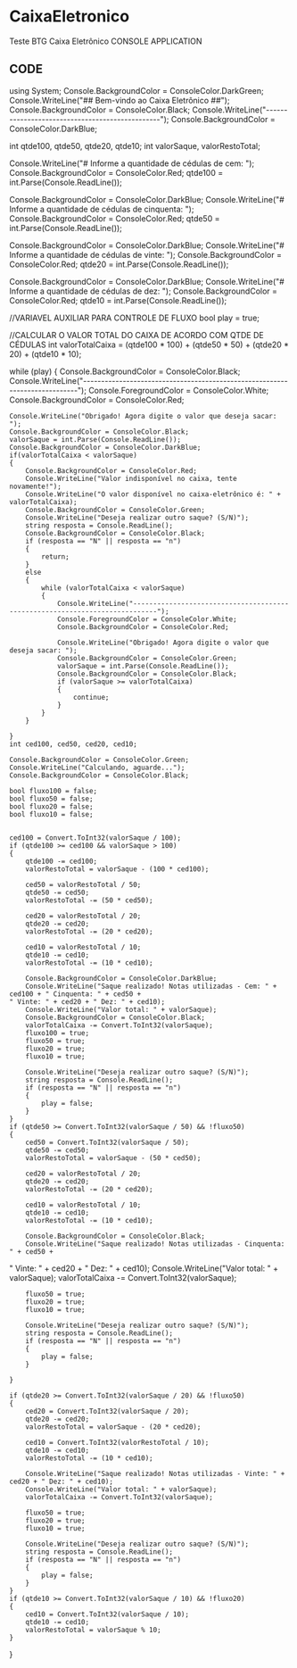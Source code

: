 # CaixaEletronico
Teste BTG Caixa Eletrônico CONSOLE APPLICATION



## CODE
using System;
Console.BackgroundColor = ConsoleColor.DarkGreen;
Console.WriteLine("##  Bem-vindo ao Caixa Eletrônico  ##");
Console.BackgroundColor = ConsoleColor.Black;
Console.WriteLine("------------------------------------------------");
Console.BackgroundColor = ConsoleColor.DarkBlue;

int qtde100, qtde50, qtde20, qtde10;
int valorSaque, valorRestoTotal;

Console.WriteLine("# Informe a quantidade de cédulas de cem: ");
Console.BackgroundColor = ConsoleColor.Red;
qtde100 = int.Parse(Console.ReadLine());

Console.BackgroundColor = ConsoleColor.DarkBlue;
Console.WriteLine("# Informe a quantidade de cédulas de cinquenta: ");
Console.BackgroundColor = ConsoleColor.Red;
qtde50 = int.Parse(Console.ReadLine());

Console.BackgroundColor = ConsoleColor.DarkBlue;
Console.WriteLine("# Informe a quantidade de cédulas de vinte: ");
Console.BackgroundColor = ConsoleColor.Red;
qtde20 = int.Parse(Console.ReadLine());

Console.BackgroundColor = ConsoleColor.DarkBlue;
Console.WriteLine("# Informe a quantidade de cédulas de dez: ");
Console.BackgroundColor = ConsoleColor.Red;
qtde10 = int.Parse(Console.ReadLine());

//VARIAVEL AUXILIAR PARA CONTROLE DE FLUXO
bool play = true;

//CALCULAR O VALOR TOTAL DO CAIXA DE ACORDO COM QTDE DE CÉDULAS
int valorTotalCaixa = (qtde100 * 100) + (qtde50 * 50) + (qtde20 * 20) + (qtde10 * 10);

while (play) {
    Console.BackgroundColor = ConsoleColor.Black;
    Console.WriteLine("----------------------------------------------------------------------------");
    Console.ForegroundColor = ConsoleColor.White;
    Console.BackgroundColor = ConsoleColor.Red;
    
    Console.WriteLine("Obrigado! Agora digite o valor que deseja sacar: ");
    Console.BackgroundColor = ConsoleColor.Black;
    valorSaque = int.Parse(Console.ReadLine());
    Console.BackgroundColor = ConsoleColor.DarkBlue;
    if(valorTotalCaixa < valorSaque)
    {
        Console.BackgroundColor = ConsoleColor.Red;
        Console.WriteLine("Valor indisponível no caixa, tente novamente!");
        Console.WriteLine("O valor disponível no caixa-eletrônico é: " + valorTotalCaixa);
        Console.BackgroundColor = ConsoleColor.Green;
        Console.WriteLine("Deseja realizar outro saque? (S/N)");
        string resposta = Console.ReadLine();
        Console.BackgroundColor = ConsoleColor.Black;
        if (resposta == "N" || resposta == "n")
        {
            return;
        }
        else
        {
            while (valorTotalCaixa < valorSaque)
            {
                Console.WriteLine("----------------------------------------------------------------------------");
                Console.ForegroundColor = ConsoleColor.White;
                Console.BackgroundColor = ConsoleColor.Red;
                
                Console.WriteLine("Obrigado! Agora digite o valor que deseja sacar: ");
                Console.BackgroundColor = ConsoleColor.Green;
                valorSaque = int.Parse(Console.ReadLine());
                Console.BackgroundColor = ConsoleColor.Black;
                if (valorSaque >= valorTotalCaixa)
                {
                    continue;
                }
            }
        }
        
    }
    int ced100, ced50, ced20, ced10;
    
    Console.BackgroundColor = ConsoleColor.Green;
    Console.WriteLine("Calculando, aguarde...");
    Console.BackgroundColor = ConsoleColor.Black;

    bool fluxo100 = false;
    bool fluxo50 = false;
    bool fluxo20 = false;
    bool fluxo10 = false;
    
  
    ced100 = Convert.ToInt32(valorSaque / 100);
    if (qtde100 >= ced100 && valorSaque > 100)
    {  
        qtde100 -= ced100;
        valorRestoTotal = valorSaque - (100 * ced100);
    
        ced50 = valorRestoTotal / 50;
        qtde50 -= ced50;
        valorRestoTotal -= (50 * ced50);
    
        ced20 = valorRestoTotal / 20;
        qtde20 -= ced20;
        valorRestoTotal -= (20 * ced20);
    
        ced10 = valorRestoTotal / 10;
        qtde10 -= ced10;
        valorRestoTotal -= (10 * ced10);

        Console.BackgroundColor = ConsoleColor.DarkBlue;
        Console.WriteLine("Saque realizado! Notas utilizadas - Cem: " + ced100 + " Cinquenta: " + ced50 +
    " Vinte: " + ced20 + " Dez: " + ced10);
        Console.WriteLine("Valor total: " + valorSaque);
        Console.BackgroundColor = ConsoleColor.Black;
        valorTotalCaixa -= Convert.ToInt32(valorSaque);
        fluxo100 = true;
        fluxo50 = true;
        fluxo20 = true;
        fluxo10 = true;

        Console.WriteLine("Deseja realizar outro saque? (S/N)");
        string resposta = Console.ReadLine();
        if (resposta == "N" || resposta == "n")
        {
            play = false;
        } 
    }
    if (qtde50 >= Convert.ToInt32(valorSaque / 50) && !fluxo50) 
    { 
        ced50 = Convert.ToInt32(valorSaque / 50);
        qtde50 -= ced50;
        valorRestoTotal = valorSaque - (50 * ced50);
    
        ced20 = valorRestoTotal / 20;
        qtde20 -= ced20;
        valorRestoTotal -= (20 * ced20);

        ced10 = valorRestoTotal / 10;
        qtde10 -= ced10;
        valorRestoTotal -= (10 * ced10);

        Console.BackgroundColor = ConsoleColor.Black;
        Console.WriteLine("Saque realizado! Notas utilizadas - Cinquenta: " + ced50 +
   " Vinte: " + ced20 + " Dez: " + ced10);
        Console.WriteLine("Valor total: " + valorSaque);
        valorTotalCaixa -= Convert.ToInt32(valorSaque);

        fluxo50 = true;
        fluxo20 = true;
        fluxo10 = true;

        Console.WriteLine("Deseja realizar outro saque? (S/N)");
        string resposta = Console.ReadLine();
        if (resposta == "N" || resposta == "n")
        {
            play = false;
        }

    }

    if (qtde20 >= Convert.ToInt32(valorSaque / 20) && !fluxo50)
    {
        ced20 = Convert.ToInt32(valorSaque / 20);
        qtde20 -= ced20;
        valorRestoTotal = valorSaque - (20 * ced20);
    
        ced10 = Convert.ToInt32(valorRestoTotal / 10);
        qtde10 -= ced10;
        valorRestoTotal -= (10 * ced10);

        Console.WriteLine("Saque realizado! Notas utilizadas - Vinte: " + ced20 + " Dez: " + ced10);
        Console.WriteLine("Valor total: " + valorSaque);
        valorTotalCaixa -= Convert.ToInt32(valorSaque);

        fluxo50 = true;
        fluxo20 = true;
        fluxo10 = true;

        Console.WriteLine("Deseja realizar outro saque? (S/N)");
        string resposta = Console.ReadLine();
        if (resposta == "N" || resposta == "n")
        {
            play = false;
        }
    }
    if (qtde10 >= Convert.ToInt32(valorSaque / 10) && !fluxo20)
    {
        ced10 = Convert.ToInt32(valorSaque / 10);
        qtde10 -= ced10;
        valorRestoTotal = valorSaque % 10;
    }
}

